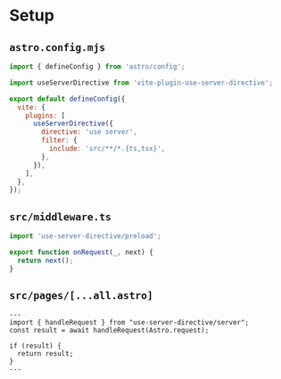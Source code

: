 # Setup

## `astro.config.mjs`

```js
import { defineConfig } from 'astro/config';

import useServerDirective from 'vite-plugin-use-server-directive';

export default defineConfig({
  vite: {
    plugins: [
      useServerDirective({
        directive: 'use server',
        filter: {
          include: 'src/**/*.{ts,tsx}',
        },
      }),
    ],
  },
});
```

## `src/middleware.ts`

```js
import 'use-server-directive/preload';

export function onRequest(_, next) {
  return next();
}
```

## `src/pages/[...all.astro]`

```astro
---
import { handleRequest } from "use-server-directive/server";
const result = await handleRequest(Astro.request);

if (result) {
  return result;
}
---
```
